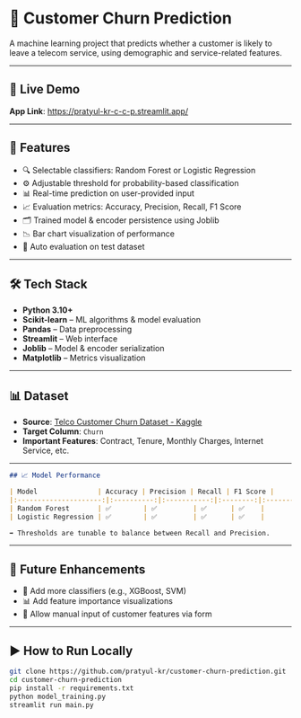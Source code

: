 # 👤 Customer Churn Prediction

A machine learning project that predicts whether a customer is likely to leave a telecom service, using demographic and service-related features.

---

## 🚀 Live Demo

**App Link**: https://pratyul-kr-c-c-p.streamlit.app/

---

## 🎯 Features

- 🔍 Selectable classifiers: Random Forest or Logistic Regression
- ⚙️ Adjustable threshold for probability-based classification
- 📊 Real-time prediction on user-provided input
- 📈 Evaluation metrics: Accuracy, Precision, Recall, F1 Score
- 🗂️ Trained model & encoder persistence using Joblib
- 📉 Bar chart visualization of performance
- 🧪 Auto evaluation on test dataset

---

## 🛠️ Tech Stack

- **Python 3.10+**
- **Scikit-learn** – ML algorithms & model evaluation
- **Pandas** – Data preprocessing
- **Streamlit** – Web interface
- **Joblib** – Model & encoder serialization
- **Matplotlib** – Metrics visualization

---

## 📊 Dataset

- **Source**: [Telco Customer Churn Dataset - Kaggle](https://www.kaggle.com/datasets/blastchar/telco-customer-churn)
- **Target Column**: `Churn`
- **Important Features**: Contract, Tenure, Monthly Charges, Internet Service, etc.

---

```markdown
## 📈 Model Performance

| Model               | Accuracy | Precision | Recall | F1 Score |
|:---------------------:|:----------:|:-----------:|:--------:|:----------:|
| Random Forest       | ✅        | ✅         | ✅      | ✅    |
| Logistic Regression | ✅        | ✅         | ✅      | ✅    |

➡️ Thresholds are tunable to balance between Recall and Precision.
```

---

## 🚧 Future Enhancements

- 🔁 Add more classifiers (e.g., XGBoost, SVM)
- 📊 Add feature importance visualizations
- 📝 Allow manual input of customer features via form

---

## ▶️ How to Run Locally

```bash
git clone https://github.com/pratyul-kr/customer-churn-prediction.git
cd customer-churn-prediction
pip install -r requirements.txt
python model_training.py
streamlit run main.py
```
